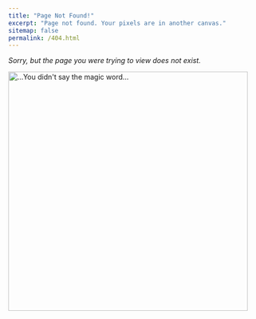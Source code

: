 ```yaml
---
title: "Page Not Found!"
excerpt: "Page not found. Your pixels are in another canvas."
sitemap: false
permalink: /404.html
---
```


_Sorry, but the page you were trying to view does not exist._

<style type="text/css" media="screen">
  .container > img {
    max-width: 100dvw;
    position: relative;
    left: 0dvw;
    width: 50dvw;
  }
</style>

<div class="container">
    <img class="magic-pic" src="/MHL-studio-methods/assets/images/Ah_ah_ah_you_didn_t_say_the_magic_word_Jurassic_Park_magic_word_clip.gif" alt="...You didn't say the magic word...">
</div>